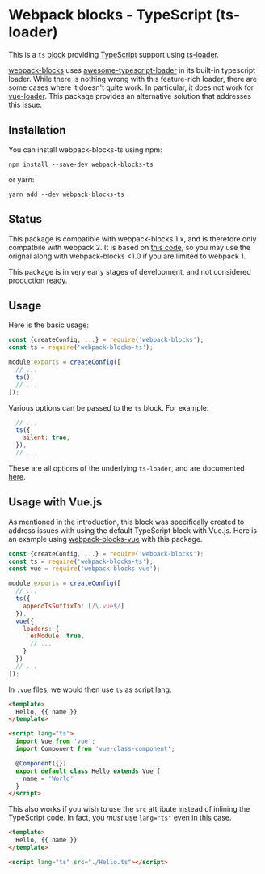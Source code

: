 # Webpack blocks - TypeScript (ts-loader)

This is a `ts` [block](https://github.com/andywer/webpack-blocks) providing
[TypeScript](http://www.typescriptlang.org/) support using
[ts-loader](https://github.com/TypeStrong/ts-loader).

[webpack-blocks](https://github.com/andywer/webpack-blocks) uses
[awesome-typescript-loader](https://github.com/s-panferov/awesome-typescript-loader)
in its built-in typescript loader. While there is nothing wrong with this
feature-rich loader, there are some cases where it doesn't quite work. In
particular, it does not work for
[vue-loader](https://github.com/vuejs/vue-loader). This package provides an
alternative solution that addresses this issue.

## Installation

You can install webpack-blocks-ts using npm:

    npm install --save-dev webpack-blocks-ts

or yarn:

    yarn add --dev webpack-blocks-ts

## Status

This package is compatible with webpack-blocks 1.x, and is therefore only
compatbile with webpack 2. It is based on [this
code](https://github.com/foxbunny/vue-ts-sandbox/blob/77206034eb5238bc2dfa54d565886738f15adc68/config/ts-block.js),
so you may use the orignal along with webpack-blocks <1.0 if you are limited to
webpack 1.

This package is in very early stages of development, and not considered
production ready.

## Usage

Here is the basic usage:

```javascript
const {createConfig, ...} = require('webpack-blocks');
const ts = require('webpack-blocks-ts');

module.exports = createConfig([
  // ...
  ts(),
  // ...
]);
```

Various options can be passed to the `ts` block. For example:

```javascript
  // ...
  ts({
    silent: true,
  }),
  // ...
```

These are all options of the underlying `ts-loader`, and are documented
[here](https://github.com/TypeStrong/ts-loader#available-options).

## Usage with Vue.js

As mentioned in the introduction, this block was specifically created to address
issues with using the default TypeScript block with Vue.js. Here is an example
using [webpack-blocks-vue](https://github.com/foxbunny/webpack-blocks-vue/) with
this package.

```javascript
const {createConfig, ...} = require('webpack-blocks');
const ts = require('webpack-blocks-ts');
const vue = require('webpack-blocks-vue');

module.exports = createConfig([
  // ...
  ts({
    appendTsSuffixTo: [/\.vue$/]
  }),
  vue({
    loaders: {
      esModule: true,
      // ...
    }
  })
  // ...
]);
```

In `.vue` files, we would then use `ts` as script lang:

```html
<template>
  Hello, {{ name }}
</template>

<script lang="ts">
  import Vue from 'vue';
  import Component from 'vue-class-component';

  @Component({})
  export default class Hello extends Vue {
    name = 'World'
  }
</script>
```

This also works if you wish to use the `src` attribute instead of inlining the
TypeScript code. In fact, you *must* use `lang="ts"` even in this case.

```html
<template>
  Hello, {{ name }}
</template>

<script lang="ts" src="./Hello.ts"></script>
```